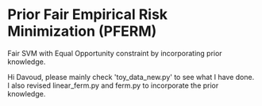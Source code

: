 # Prior Fair Empirical Risk Minimization (PFERM)

Fair SVM with Equal Opportunity constraint by incorporating prior knowledge.

Hi Davoud, please mainly check 'toy_data_new.py' to see what I have done. 
I also revised linear_ferm.py and ferm.py to incorporate the prior knowledge.


